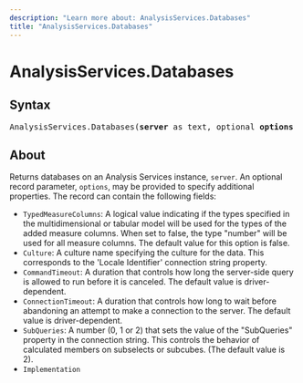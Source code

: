 ```yaml
---
description: "Learn more about: AnalysisServices.Databases"
title: "AnalysisServices.Databases"
---
```

# AnalysisServices.Databases

## Syntax

<pre>
AnalysisServices.Databases(<b>server</b> as text, optional <b>options</b> as nullable record) as table
</pre>

## About

Returns databases on an Analysis Services instance, `server`. An optional record parameter, `options`, may be provided to specify additional properties. The record can contain the following fields:

* `TypedMeasureColumns`: A logical value indicating if the types specified in the multidimensional or tabular model will be used for the types of the added measure columns. When set to false, the type "number" will be used for all measure columns. The default value for this option is false.
* `Culture`: A culture name specifying the culture for the data. This corresponds to the 'Locale Identifier' connection string property.
* `CommandTimeout`: A duration that controls how long the server-side query is allowed to run before it is canceled. The default value is driver-dependent.
* `ConnectionTimeout`: A duration that controls how long to wait before abandoning an attempt to make a connection to the server. The default value is driver-dependent.
* `SubQueries`: A number (0, 1 or 2) that sets the value of the "SubQueries" property in the connection string. This controls the behavior of calculated members on subselects or subcubes. (The default value is 2).
* `Implementation`

